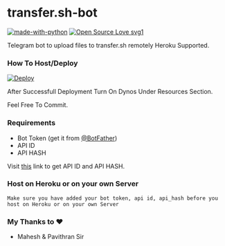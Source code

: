 # transfer.sh-bot
[![made-with-python](https://img.shields.io/badge/Made%20with-Python-1f425f.svg)](https://www.python.org/) [![Open Source Love svg1](https://badges.frapsoft.com/os/v1/open-source.svg?v=103)](https://github.com/ellerbrock/open-source-badges/)

Telegram bot to upload files to transfer.sh remotely Heroku Supported.
### How To Host/Deploy
[![Deploy](https://www.herokucdn.com/deploy/button.svg)](https://heroku.com/deploy?template=https://github.com/cybernobie/Transfer.sh-Uploader-Bot)

After Successfull Deployment Turn On Dynos Under Resources Section.

Feel Free To Commit.
    
### Requirements
 - Bot Token (get it from [@BotFather](https://t.me/BotFather))
 - API ID
 - API HASH 
 
Visit [this](https://my.telegram.org/) link to get API ID and API HASH.

### Host on Heroku or on your own Server

 `Make sure you have added your bot token, api id, api_hash before you host on Heroku or on your own Server`
 
### My Thanks to :heart: 
  - Mahesh & Pavithran Sir
